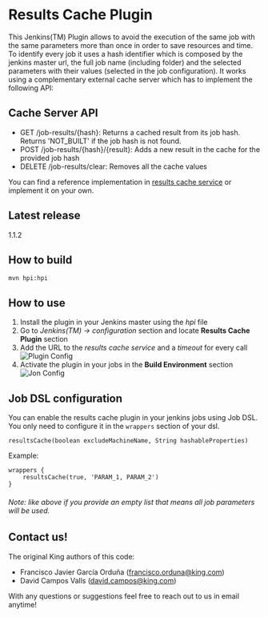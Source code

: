 Results Cache Plugin
====================
This Jenkins(TM) Plugin allows to avoid the execution of the same job with the same parameters more than once in order
to save resources and time.
To identify every job it uses a hash identifier which is composed by the jenkins master url, the full job name (including folder) and
the selected parameters with their values (selected in the job configuration).
It works using a complementary external cache server which has to implement the following API:

Cache Server API
----------------
* GET /job-results/{hash}: Returns a cached result from its job hash. Returns 'NOT_BUILT' if the job hash is not found.
* POST /job-results/{hash}/{result}: Adds a new result in the cache for the provided job hash
* DELETE /job-results/clear: Removes all the cache values

You can find a reference implementation in [results cache service](https://github.com/king/results-cache-service) or implement it on your own.

Latest release
--------------
1.1.2

How to build
------------
```mvn hpi:hpi```

How to use
----------
1. Install the plugin in your Jenkins master using the *hpi* file
2. Go to *Jenkins(TM) -> configuration* section and locate **Results Cache Plugin** section
3. Add the URL to the *results cache service* and a *timeout* for every call ![Plugin Config](./docs/plugin-config.png)
4. Activate the plugin in your jobs in the **Build Environment** section ![Jon Config](./docs/job-config.png)

Job DSL configuration
---------------------
You can enable the results cache plugin in your jenkins jobs using Job DSL. You only need to configure it in the `wrappers` section of your dsl.

```
resultsCache(boolean excludeMachineName, String hashableProperties)
```

Example:
```
wrappers {
    resultsCache(true, 'PARAM_1, PARAM_2')
}
```


###### Note: like above if you provide an empty list that means all job parameters will be used.

Contact us!
------------

The original King authors of this code:

 - Francisco Javier García Orduña (francisco.orduna@king.com)
 - David Campos Valls (david.campos@king.com)

With any questions or suggestions feel free to reach out to us in email anytime!
